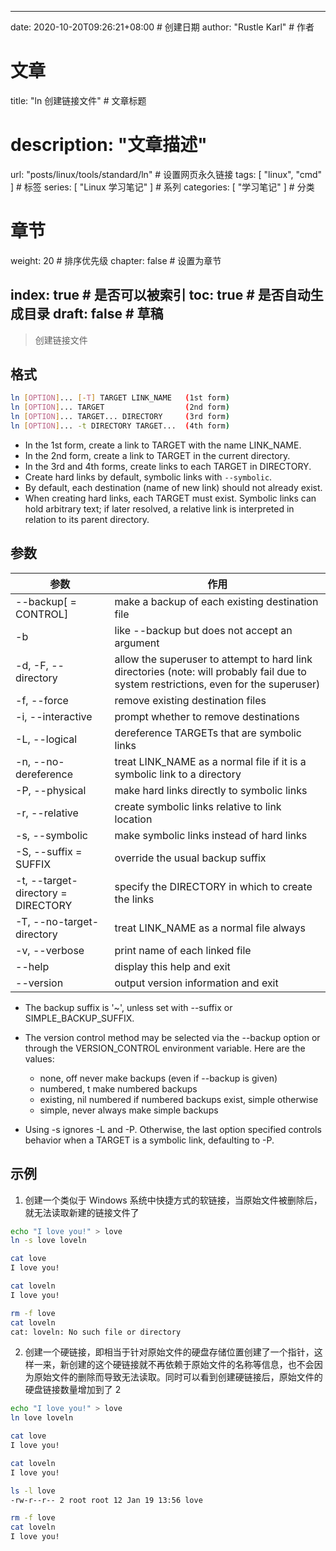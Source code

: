 ---
date: 2020-10-20T09:26:21+08:00  # 创建日期
author: "Rustle Karl"  # 作者

# 文章
title: "ln 创建链接文件"  # 文章标题
# description: "文章描述"
url:  "posts/linux/tools/standard/ln"  # 设置网页永久链接
tags: [ "linux", "cmd" ]  # 标签
series: [ "Linux 学习笔记" ]  # 系列
categories: [ "学习笔记" ]  # 分类

# 章节
weight: 20 # 排序优先级
chapter: false  # 设置为章节

index: true  # 是否可以被索引
toc: true  # 是否自动生成目录
draft: false  # 草稿
----

> 创建链接文件

## 格式

```bash
ln [OPTION]... [-T] TARGET LINK_NAME   (1st form)
ln [OPTION]... TARGET                  (2nd form)
ln [OPTION]... TARGET... DIRECTORY     (3rd form)
ln [OPTION]... -t DIRECTORY TARGET...  (4th form)
```

- In the 1st form, create a link to TARGET with the name LINK_NAME.
- In the 2nd form, create a link to TARGET in the current directory.
- In the 3rd and 4th forms, create links to each TARGET in DIRECTORY.
- Create hard links by default, symbolic links with `--symbolic`.
- By default, each destination (name of new link) should not already exist.
- When creating hard links, each TARGET must exist.  Symbolic links can hold arbitrary text; if later resolved, a relative link is interpreted in relation to its parent directory.

## 参数

| 参数 | 作用 |
| -------- | -------- |
| --backup[ = CONTROL] | make a backup of each existing destination file |
| -b | like --backup but does not accept an argument |
| -d, -F, --directory | allow the superuser to attempt to hard link directories (note: will probably fail due to system restrictions, even for the superuser) |
| -f, --force | remove existing destination files |
| -i, --interactive | prompt whether to remove destinations |
| -L, --logical | dereference TARGETs that are symbolic links |
| -n, --no-dereference | treat LINK_NAME as a normal file if it is a symbolic link to a directory |
| -P, --physical | make hard links directly to symbolic links |
| -r, --relative | create symbolic links relative to link location |
| -s, --symbolic | make symbolic links instead of hard links |
| -S, --suffix = SUFFIX | override the usual backup suffix |
| -t, --target-directory = DIRECTORY | specify the DIRECTORY in which to create the links |
| -T, --no-target-directory | treat LINK_NAME as a normal file always |
| -v, --verbose | print name of each linked file |
| --help | display this help and exit |
| --version | output version information and exit |

- The backup suffix is '~', unless set with --suffix or SIMPLE_BACKUP_SUFFIX.
- The version control method may be selected via the --backup option or through the VERSION_CONTROL environment variable.  Here are the values:

  - none, off       never make backups (even if --backup is given)
  - numbered, t     make numbered backups
  - existing, nil   numbered if numbered backups exist, simple otherwise
  - simple, never   always make simple backups

- Using -s ignores -L and -P.  Otherwise, the last option specified controls behavior when a TARGET is a symbolic link, defaulting to -P.

## 示例

1. 创建一个类似于 Windows 系统中快捷方式的软链接，当原始文件被删除后，就无法读取新建的链接文件了

```bash
echo "I love you!" > love
ln -s love loveln

cat love
I love you!

cat loveln
I love you!

rm -f love
cat loveln
cat: loveln: No such file or directory
```

2. 创建一个硬链接，即相当于针对原始文件的硬盘存储位置创建了一个指针，这样一来，新创建的这个硬链接就不再依赖于原始文件的名称等信息，也不会因为原始文件的删除而导致无法读取。同时可以看到创建硬链接后，原始文件的硬盘链接数量增加到了 2

```bash
echo "I love you!" > love
ln love loveln

cat love
I love you!

cat loveln
I love you!

ls -l love
-rw-r--r-- 2 root root 12 Jan 19 13:56 love

rm -f love
cat loveln
I love you!
```
